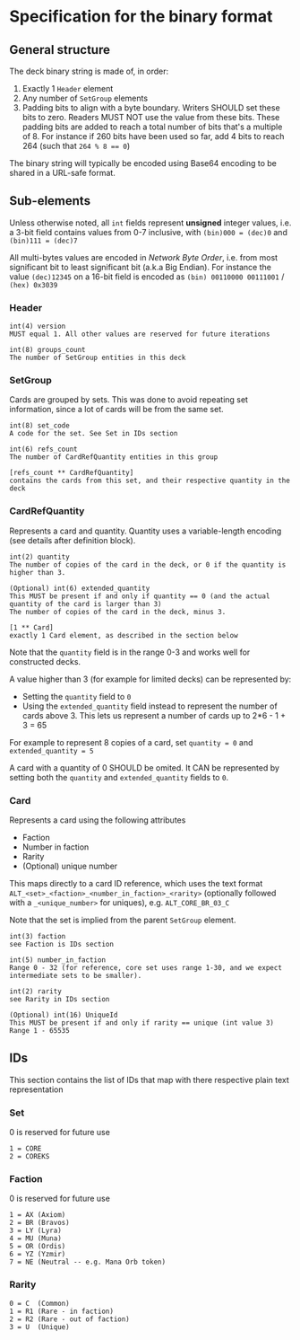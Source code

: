 # Specification for the binary format

## General structure

The deck binary string is made of, in order:

1. Exactly 1 `Header` element
2. Any number of `SetGroup` elements
3. Padding bits to align with a byte boundary. Writers SHOULD set these bits to zero. Readers MUST NOT use the value from these bits. These padding bits are added to reach a total number of bits that's a multiple of 8. For instance if 260 bits have been used so far, add 4 bits to reach 264 (such that `264 % 8 == 0`)

The binary string will typically be encoded using Base64 encoding to be shared in a URL-safe format.

## Sub-elements

Unless otherwise noted, all `int` fields represent **unsigned** integer values, i.e. a 3-bit field contains values from 0-7 inclusive, with `(bin)000 = (dec)0` and `(bin)111 = (dec)7`

All multi-bytes values are encoded in _Network Byte Order_, i.e. from most significant bit to least significant bit (a.k.a Big Endian). For instance the value `(dec)12345` on a 16-bit field is encoded as `(bin) 00110000 00111001` / `(hex) 0x3039`

### Header

```
int(4) version
MUST equal 1. All other values are reserved for future iterations

int(8) groups_count
The number of SetGroup entities in this deck
```

### SetGroup

Cards are grouped by sets. This was done to avoid repeating set information, since a lot of cards will be from the same set.

```
int(8) set_code
A code for the set. See Set in IDs section

int(6) refs_count
The number of CardRefQuantity entities in this group

[refs_count ** CardRefQuantity]
contains the cards from this set, and their respective quantity in the deck
```

### CardRefQuantity

Represents a card and quantity. Quantity uses a variable-length encoding (see details after definition block).

```
int(2) quantity
The number of copies of the card in the deck, or 0 if the quantity is higher than 3.

(Optional) int(6) extended_quantity
This MUST be present if and only if quantity == 0 (and the actual quantity of the card is larger than 3)
The number of copies of the card in the deck, minus 3.

[1 ** Card]
exactly 1 Card element, as described in the section below
```

Note that the `quantity` field is in the range 0-3 and works well for constructed decks.

A value higher than 3 (for example for limited decks) can be represented by:
* Setting the `quantity` field to `0`
* Using the `extended_quantity` field instead to represent the number of cards above 3. This lets us represent a number of cards up to 2*6 - 1 + 3 = 65

For example to represent 8 copies of a card, set `quantity = 0` and `extended_quantity = 5`

A card with a quantity of 0 SHOULD be omited. It CAN be represented by setting both the `quantity` and `extended_quantity` fields to `0`.

### Card

Represents a card using the following attributes

* Faction
* Number in faction
* Rarity
* (Optional) unique number

This maps directly to a card ID reference, which uses the text format
`ALT_<set>_<faction>_<number_in_faction>_<rarity>` (optionally followed with a `_<unique_number>` for uniques), e.g. `ALT_CORE_BR_03_C`

Note that the set is implied from the parent `SetGroup` element.

```
int(3) faction
see Faction is IDs section

int(5) number_in_faction
Range 0 - 32 (for reference, core set uses range 1-30, and we expect intermediate sets to be smaller).

int(2) rarity
see Rarity in IDs section

(Optional) int(16) UniqueId
This MUST be present if and only if rarity == unique (int value 3)
Range 1 - 65535
```

## IDs

This section contains the list of IDs that map with there respective plain text representation

### Set

0 is reserved for future use

```
1 = CORE
2 = COREKS
```

### Faction

0 is reserved for future use

```
1 = AX (Axiom)
2 = BR (Bravos)
3 = LY (Lyra)
4 = MU (Muna)
5 = OR (Ordis)
6 = YZ (Yzmir)
7 = NE (Neutral -- e.g. Mana Orb token)
```

### Rarity

```
0 = C  (Common)
1 = R1 (Rare - in faction)
2 = R2 (Rare - out of faction)
3 = U  (Unique)
```